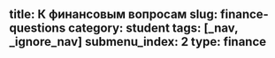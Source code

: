 title: К финансовым вопросам
slug: finance-questions
category: student
tags: [_nav, _ignore_nav]
submenu_index: 2
type: finance
---
